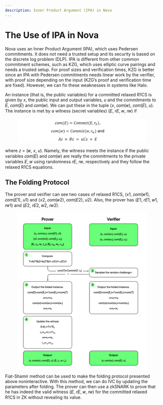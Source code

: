```yaml
---
description: Inner Product Argument (IPA) in Nova
---
```


# The Use of IPA in Nova

Nova uses an Inner Product Argument (IPA), which uses Pedersen commitments. It does not need a trusted setup and its security is based on the discrete log problem (DLP). IPA is different from other common commitment schemes, such as KZG, which uses elliptic curve pairings and needs a trusted setup. For proof sizes and verification times, KZG is better since an IPA with Pedersen commitments needs linear work by the verifier, with proof size depending on the input (KZG’s proof and verification time are fixed). However, we can fix these weaknesses in systems like Halo.

An instance (that is, the public variables) for a committed relaxed R1CS is given by 𝑥, the public input and output variables, 𝑢 and the commitments to 𝐸, 𝑐𝑜𝑚(𝐸) and 𝑐𝑜𝑚(𝑤). We can put these in the tuple (𝑥, 𝑐𝑜𝑚(𝑤), 𝑐𝑜𝑚(𝐸), 𝑢). The instance is met by a witness (secret variables) (𝐸, 𝑟𝐸, 𝑤, 𝑟𝑤) if

<figure><img src="../../.gitbook/assets/image (59).png" alt=""><figcaption></figcaption></figure>

where 𝑧 = (𝑤, 𝑥, 𝑢). Namely, the witness meets the instance if the public variables 𝑐𝑜𝑚(𝐸) and 𝑐𝑜𝑚(𝑤) are really the commitments to the private variables 𝐸, 𝑤 using randomness 𝑟𝐸, 𝑟𝑤, respectively and they follow the relaxed R1CS equations.

## The Folding Protocol

The prover and verifier can see two cases of relaxed R1CS, (𝑥1, 𝑐𝑜𝑚(𝑤1), 𝑐𝑜𝑚(𝐸1), 𝑢1) and (𝑥2, 𝑐𝑜𝑚(𝑤2), 𝑐𝑜𝑚(𝐸2), 𝑢2). Also, the prover has (𝐸1, 𝑟𝐸1, 𝑤1, 𝑟𝑤1) and (𝐸2, 𝑟𝐸2, 𝑤2, 𝑟𝑤2).

<figure><img src="../../.gitbook/assets/screely-1682512425756.png" alt=""><figcaption></figcaption></figure>

Fiat-Shamir method can be used to make the folding protocol presented above noninteractive. With this method, we can do IVC by updating the parameters after folding. The prover can then use a zkSNARK to prove that he has indeed the valid witness (𝐸, 𝑟𝐸, 𝑤, 𝑟𝑤) for the committed relaxed R1CS in ZK without revealing its value.
